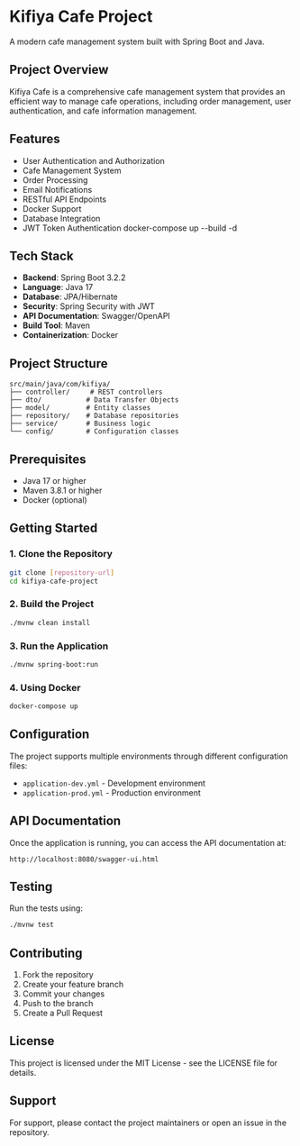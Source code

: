 # Kifiya Cafe Project

A modern cafe management system built with Spring Boot and Java.

## Project Overview

Kifiya Cafe is a comprehensive cafe management system that provides an efficient way to manage cafe operations, including order management, user authentication, and cafe information management.

## Features

- User Authentication and Authorization
- Cafe Management System
- Order Processing
- Email Notifications
- RESTful API Endpoints
- Docker Support
- Database Integration
- JWT Token Authentication
docker-compose up --build -d
## Tech Stack

- **Backend**: Spring Boot 3.2.2
- **Language**: Java 17
- **Database**: JPA/Hibernate
- **Security**: Spring Security with JWT
- **API Documentation**: Swagger/OpenAPI
- **Build Tool**: Maven
- **Containerization**: Docker

## Project Structure

```
src/main/java/com/kifiya/
├── controller/     # REST controllers
├── dto/           # Data Transfer Objects
├── model/         # Entity classes
├── repository/    # Database repositories
├── service/       # Business logic
└── config/        # Configuration classes
```

## Prerequisites

- Java 17 or higher
- Maven 3.8.1 or higher
- Docker (optional)

## Getting Started

### 1. Clone the Repository
```bash
git clone [repository-url]
cd kifiya-cafe-project
```

### 2. Build the Project
```bash
./mvnw clean install
```

### 3. Run the Application
```bash
./mvnw spring-boot:run
```

### 4. Using Docker
```bash
docker-compose up
```

## Configuration

The project supports multiple environments through different configuration files:
- `application-dev.yml` - Development environment
- `application-prod.yml` - Production environment

## API Documentation

Once the application is running, you can access the API documentation at:
```
http://localhost:8080/swagger-ui.html
```

## Testing

Run the tests using:
```bash
./mvnw test
```

## Contributing

1. Fork the repository
2. Create your feature branch
3. Commit your changes
4. Push to the branch
5. Create a Pull Request

## License

This project is licensed under the MIT License - see the LICENSE file for details.

## Support

For support, please contact the project maintainers or open an issue in the repository.